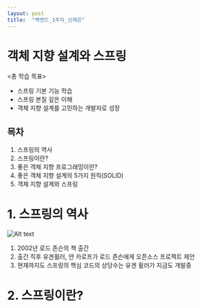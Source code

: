 ```yaml
---
layout: post
title:  "백엔드_1주차_신재은"
---
```


# 객체 지향 설계와 스프링

<총 학습 목표>
* 스프링 기본 기능 학습
* 스프링 본질 깊은 이해
* 객체 지향 설계를 고민하는 개발자로 성장

목차
---
1. 스프링의 역사
2. 스프링이란?
3. 좋은 객체 지향 프로그래밍이란?
4. 좋은 객체 지향 설계의 5가지 원칙(SOLID)
5. 객체 지향 설계와 스프링

# 1. 스프링의 역사
![Alt text](/images/image1.png)
1. 2002년 로드 존슨의 책 출간
2. 출간 직후 유겐휠러, 얀 카로프가 로드 존슨에게 오픈소스 프로젝트 제안
3. 현재까지도 스프링의 핵심 코드의 상당수는 유겐 휠러가 지금도 개발중

# 2. 스프링이란?
